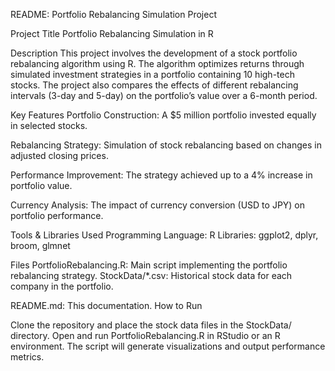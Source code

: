 README: Portfolio Rebalancing Simulation Project

Project Title
Portfolio Rebalancing Simulation in R

Description
This project involves the development of a stock portfolio rebalancing algorithm using R. The algorithm optimizes returns through simulated investment strategies in a portfolio containing 10 high-tech stocks. The project also compares the effects of different rebalancing intervals (3-day and 5-day) on the portfolio’s value over a 6-month period.

Key Features
Portfolio Construction: A $5 million portfolio invested equally in selected stocks.

Rebalancing Strategy: Simulation of stock rebalancing based on changes in adjusted closing prices.

Performance Improvement: The strategy achieved up to a 4% increase in portfolio value.

Currency Analysis: The impact of currency conversion (USD to JPY) on portfolio performance.

Tools & Libraries Used
Programming Language: R
Libraries: ggplot2, dplyr, broom, glmnet
 
Files
PortfolioRebalancing.R: Main script implementing the portfolio rebalancing strategy.
StockData/*.csv: Historical stock data for each company in the portfolio.

README.md: This documentation.
How to Run

Clone the repository and place the stock data files in the StockData/ directory.
Open and run PortfolioRebalancing.R in RStudio or an R environment.
The script will generate visualizations and output performance metrics.
